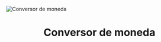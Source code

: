 ![Conversor de moneda](https://github.com/user-attachments/assets/57b8d0d1-e69c-4b48-bddc-af599f071e06)
<h1 align="center"> Conversor de moneda </h1>
